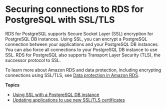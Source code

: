 # Securing connections to RDS for PostgreSQL with SSL/TLS<a name="PostgreSQL.Concepts.General.Security"></a>

RDS for PostgreSQL supports Secure Socket Layer \(SSL\) encryption for PostgreSQL DB instances\. Using SSL, you can encrypt a PostgreSQL connection between your applications and your PostgreSQL DB instances\. You can also force all connections to your PostgreSQL DB instance to use SSL\. RDS for PostgreSQL also supports Transport Layer Security \(TLS\), the successor protocol to SSL\. 

To learn more about Amazon RDS and data protection, including encrypting connections using SSL/TLS, see [Data protection in Amazon RDS](DataDurability.md)\.

**Topics**
+ [Using SSL with a PostgreSQL DB instance](PostgreSQL.Concepts.General.SSL.md)
+ [Updating applications to use new SSL/TLS certificates](ssl-certificate-rotation-postgresql.md)